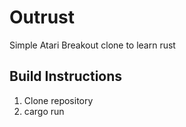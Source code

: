 # Outrust
Simple Atari Breakout clone to learn rust

## Build Instructions
1. Clone repository
2. cargo run
